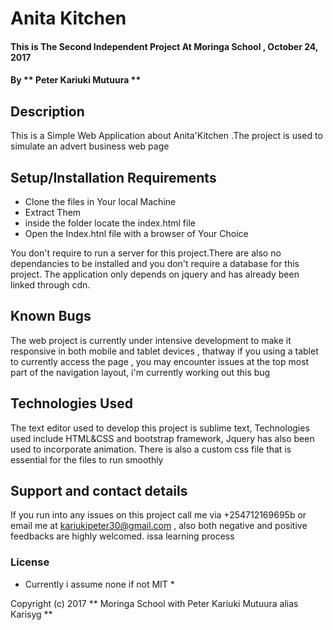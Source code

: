 #  Anita Kitchen 

####  This is The Second Independent Project At Moringa School ,  October 24, 2017 

#### By ** Peter Kariuki Mutuura  **

## Description

 This is a Simple Web Application about Anita'Kitchen .The project is used to simulate an advert business web page 

## Setup/Installation Requirements

* Clone the files in Your local Machine
* Extract Them
* inside the folder locate the index.html file
* Open the Index.htnl file with a browser of Your Choice


 You don't require to run  a server for this project.There are also no dependancies to be installed and you don't require a database for this project. The application only depends on jquery and has already been linked through cdn. 

## Known Bugs

 The web project is currently under intensive development to make it responsive in both mobile and tablet devices , thatway if you using a tablet to currently access the page , you may encounter issues at the top most  part of the navigation layout, i'm currently working out this bug  

## Technologies Used


 The text editor used to develop this project is sublime text, Technologies used include HTML&CSS and bootstrap framework, Jquery has also been used to incorporate animation. There is also a custom css file that is essential for the files to run smoothly 

## Support and contact details


 If you run into any issues on this project call me via +254712169695b or email me at kariukipeter30@gmail.com , also both negative and positive feedbacks are highly welcomed. issa learning process 

### License

* Currently i assume none if not MIT *

Copyright (c) 2017 ** Moringa School with Peter Kariuki Mutuura alias Karisyg **
